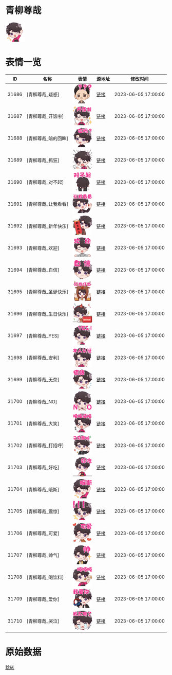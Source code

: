 # 青柳尊哉

<img src="./cover.png" height="60" alt="cover" />

# 表情一览

|ID|名称|表情|源地址|修改时间|
|----|----|----|----|----|
|31686|[青柳尊哉_疑惑]|<img src="./pic/031686_%5B青柳尊哉_疑惑%5D.png" height="60" alt="疑惑"/>|[链接](https://i0.hdslb.com/bfs/garb/6dff00e0256ecbcca5500ebb2f52749f21cbb041.png)|2023-06-05 17:00:00|
|31687|[青柳尊哉_开饭啦]|<img src="./pic/031687_%5B青柳尊哉_开饭啦%5D.png" height="60" alt="开饭啦"/>|[链接](https://i0.hdslb.com/bfs/garb/63dd39c29d74785b9ee3f70321a5f0e363fdce44.png)|2023-06-05 17:00:00|
|31688|[青柳尊哉_暗的回眸]|<img src="./pic/031688_%5B青柳尊哉_暗的回眸%5D.png" height="60" alt="暗的回眸"/>|[链接](https://i0.hdslb.com/bfs/garb/c7a1dea0d1303cb96951492a4dd3ec15c1a698d9.png)|2023-06-05 17:00:00|
|31689|[青柳尊哉_抓狂]|<img src="./pic/031689_%5B青柳尊哉_抓狂%5D.png" height="60" alt="抓狂"/>|[链接](https://i0.hdslb.com/bfs/garb/8716f6e136ba3f25a290b78464270fcff3bef1c1.png)|2023-06-05 17:00:00|
|31690|[青柳尊哉_对不起]|<img src="./pic/031690_%5B青柳尊哉_对不起%5D.png" height="60" alt="对不起"/>|[链接](https://i0.hdslb.com/bfs/garb/e203bce67a17d3f2315a45317b8b96e160f9d748.png)|2023-06-05 17:00:00|
|31691|[青柳尊哉_让我看看]|<img src="./pic/031691_%5B青柳尊哉_让我看看%5D.png" height="60" alt="让我看看"/>|[链接](https://i0.hdslb.com/bfs/garb/34970670a6c0bcd5338709fbe9eebc406e8c06c8.png)|2023-06-05 17:00:00|
|31692|[青柳尊哉_新年快乐]|<img src="./pic/031692_%5B青柳尊哉_新年快乐%5D.png" height="60" alt="新年快乐"/>|[链接](https://i0.hdslb.com/bfs/garb/eb6d2f59ce3517174e2da6374af05b1fdf74b7bb.png)|2023-06-05 17:00:00|
|31693|[青柳尊哉_欢迎]|<img src="./pic/031693_%5B青柳尊哉_欢迎%5D.png" height="60" alt="欢迎"/>|[链接](https://i0.hdslb.com/bfs/garb/49c84ae7ed169d49830280fd530bb1e996ca498d.png)|2023-06-05 17:00:00|
|31694|[青柳尊哉_自信]|<img src="./pic/031694_%5B青柳尊哉_自信%5D.png" height="60" alt="自信"/>|[链接](https://i0.hdslb.com/bfs/garb/5b5e748b173098d8b1b720a4ac110574f3a9c015.png)|2023-06-05 17:00:00|
|31695|[青柳尊哉_圣诞快乐]|<img src="./pic/031695_%5B青柳尊哉_圣诞快乐%5D.png" height="60" alt="圣诞快乐"/>|[链接](https://i0.hdslb.com/bfs/garb/1329bc0c879e94c20573bc3383060a9ddc3b3f45.png)|2023-06-05 17:00:00|
|31696|[青柳尊哉_生日快乐]|<img src="./pic/031696_%5B青柳尊哉_生日快乐%5D.png" height="60" alt="生日快乐"/>|[链接](https://i0.hdslb.com/bfs/garb/ed9c429915613cffdcb12f3e9ca2cc65de78a219.png)|2023-06-05 17:00:00|
|31697|[青柳尊哉_YES]|<img src="./pic/031697_%5B青柳尊哉_YES%5D.png" height="60" alt="YES"/>|[链接](https://i0.hdslb.com/bfs/garb/8dd486c8b1c08e6e09da442f0d3919c34da272b9.png)|2023-06-05 17:00:00|
|31698|[青柳尊哉_安利]|<img src="./pic/031698_%5B青柳尊哉_安利%5D.png" height="60" alt="安利"/>|[链接](https://i0.hdslb.com/bfs/garb/e4613aa44181a419325a0293621b95769f214576.png)|2023-06-05 17:00:00|
|31699|[青柳尊哉_无奈]|<img src="./pic/031699_%5B青柳尊哉_无奈%5D.png" height="60" alt="无奈"/>|[链接](https://i0.hdslb.com/bfs/garb/08603850ebfb53102775f253c20a478b531caf46.png)|2023-06-05 17:00:00|
|31700|[青柳尊哉_NO]|<img src="./pic/031700_%5B青柳尊哉_NO%5D.png" height="60" alt="NO"/>|[链接](https://i0.hdslb.com/bfs/garb/6314db63c92b8d63a8f32924539188cb5a4566a8.png)|2023-06-05 17:00:00|
|31701|[青柳尊哉_大笑]|<img src="./pic/031701_%5B青柳尊哉_大笑%5D.png" height="60" alt="大笑"/>|[链接](https://i0.hdslb.com/bfs/garb/205752ca73766df9ac2d2d12d3cd65ee86c306d4.png)|2023-06-05 17:00:00|
|31702|[青柳尊哉_打招呼]|<img src="./pic/031702_%5B青柳尊哉_打招呼%5D.png" height="60" alt="打招呼"/>|[链接](https://i0.hdslb.com/bfs/garb/e450b5667dc98a3cdd24f2b1e2845de93858980b.png)|2023-06-05 17:00:00|
|31703|[青柳尊哉_好吃]|<img src="./pic/031703_%5B青柳尊哉_好吃%5D.png" height="60" alt="好吃"/>|[链接](https://i0.hdslb.com/bfs/garb/a5fa7467578cb0dbc2e0f4f121b93f5c81295f92.png)|2023-06-05 17:00:00|
|31704|[青柳尊哉_哦斯]|<img src="./pic/031704_%5B青柳尊哉_哦斯%5D.png" height="60" alt="哦斯"/>|[链接](https://i0.hdslb.com/bfs/garb/f1ddc74b2302c8bc1e78acd3d74e81652f2857ed.png)|2023-06-05 17:00:00|
|31705|[青柳尊哉_震惊]|<img src="./pic/031705_%5B青柳尊哉_震惊%5D.png" height="60" alt="震惊"/>|[链接](https://i0.hdslb.com/bfs/garb/6aba238e96dcefde7242d638f8eb9ce27c8870e5.png)|2023-06-05 17:00:00|
|31706|[青柳尊哉_可爱]|<img src="./pic/031706_%5B青柳尊哉_可爱%5D.png" height="60" alt="可爱"/>|[链接](https://i0.hdslb.com/bfs/garb/86a187bf0dcdc9f3f59b48458ccf98177db48ccf.png)|2023-06-05 17:00:00|
|31707|[青柳尊哉_帅气]|<img src="./pic/031707_%5B青柳尊哉_帅气%5D.png" height="60" alt="帅气"/>|[链接](https://i0.hdslb.com/bfs/garb/edff705ce39104e76c31c3f1bcf3b757b9ff7485.png)|2023-06-05 17:00:00|
|31708|[青柳尊哉_喝饮料]|<img src="./pic/031708_%5B青柳尊哉_喝饮料%5D.png" height="60" alt="喝饮料"/>|[链接](https://i0.hdslb.com/bfs/garb/7fdd849ee8d4266e8537ea1d4aa24a56663bc0d9.png)|2023-06-05 17:00:00|
|31709|[青柳尊哉_爱你]|<img src="./pic/031709_%5B青柳尊哉_爱你%5D.png" height="60" alt="爱你"/>|[链接](https://i0.hdslb.com/bfs/garb/cc208f83c35f04eac4a6b3e02434671a7666ad64.png)|2023-06-05 17:00:00|
|31710|[青柳尊哉_哭泣]|<img src="./pic/031710_%5B青柳尊哉_哭泣%5D.png" height="60" alt="哭泣"/>|[链接](https://i0.hdslb.com/bfs/garb/f7fda6900bafb1e77c9190fd12934e7f90f053b1.png)|2023-06-05 17:00:00|

# 原始数据

[跳转](./raw.json)

